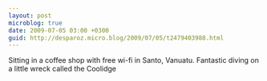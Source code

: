 ```yaml
---
layout: post
microblog: true
date: 2009-07-05 03:00 +0300
guid: http://desparoz.micro.blog/2009/07/05/t2479403988.html
---
```

Sitting in a coffee shop with free wi-fi in Santo, Vanuatu. Fantastic diving on a little wreck called the Coolidge
